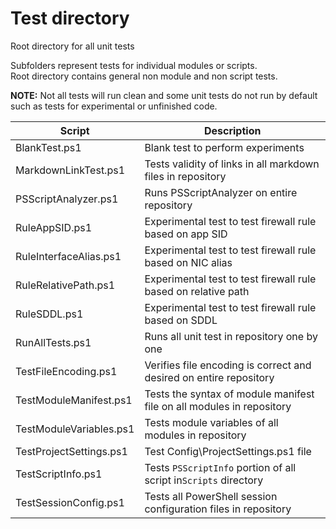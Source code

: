 
# Test directory

Root directory for all unit tests

Subfolders represent tests for individual modules or scripts.\
Root directory contains general non module and non script tests.

**NOTE:** Not all tests will run clean and some unit tests do not run by default
such as tests for experimental or unfinished code.

| Script                    | Description                                                            |
| ------------------------- | ---------------------------------------------------------------------- |
| BlankTest.ps1             | Blank test to perform experiments                                      |
| MarkdownLinkTest.ps1      | Tests validity of links in all markdown files in repository            |
| PSScriptAnalyzer.ps1      | Runs PSScriptAnalyzer on entire repository                             |
| RuleAppSID.ps1            | Experimental test to test firewall rule based on app SID               |
| RuleInterfaceAlias.ps1    | Experimental test to test firewall rule based on NIC alias             |
| RuleRelativePath.ps1      | Experimental test to test firewall rule based on relative path         |
| RuleSDDL.ps1              | Experimental test to test firewall rule based on SDDL                  |
| RunAllTests.ps1           | Runs all unit test in repository one by one                            |
| TestFileEncoding.ps1      | Verifies file encoding is correct and desired on entire repository     |
| TestModuleManifest.ps1    | Tests the syntax of module manifest file on all modules in repository  |
| TestModuleVariables.ps1   | Tests module variables of all modules in repository                    |
| TestProjectSettings.ps1   | Test Config\ProjectSettings.ps1 file                                   |
| TestScriptInfo.ps1        | Tests `PSScriptInfo` portion of all script in`Scripts` directory       |
| TestSessionConfig.ps1     | Tests all PowerShell session configuration files in repository         |
